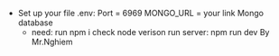 - Set up your file .env:
  Port =  6969
  MONGO_URL = your link Mongo database
  - need: run npm i
    check node verison
    run server: npm run dev
By Mr.Nghiem
